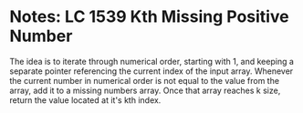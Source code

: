 # Notes: LC 1539 Kth Missing Positive Number

The idea is to iterate through numerical order, starting with 1, and keeping
a separate pointer referencing the current index of the input array. Whenever
the current number in numerical order is not equal to the value from the array,
add it to a missing numbers array. Once that array reaches k size, return the
value located at it's kth index.
